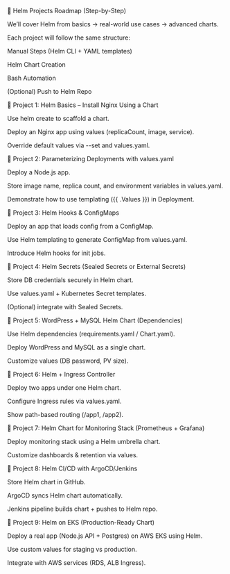 📘 Helm Projects Roadmap (Step-by-Step)

We’ll cover Helm from basics → real-world use cases → advanced charts.

Each project will follow the same structure:

Manual Steps (Helm CLI + YAML templates)

Helm Chart Creation

Bash Automation

(Optional) Push to Helm Repo

🔹 Project 1: Helm Basics – Install Nginx Using a Chart

Use helm create to scaffold a chart.

Deploy an Nginx app using values (replicaCount, image, service).

Override default values via --set and values.yaml.

🔹 Project 2: Parameterizing Deployments with values.yaml

Deploy a Node.js app.

Store image name, replica count, and environment variables in values.yaml.

Demonstrate how to use templating ({{ .Values }}) in Deployment.

🔹 Project 3: Helm Hooks & ConfigMaps

Deploy an app that loads config from a ConfigMap.

Use Helm templating to generate ConfigMap from values.yaml.

Introduce Helm hooks for init jobs.

🔹 Project 4: Helm Secrets (Sealed Secrets or External Secrets)

Store DB credentials securely in Helm chart.

Use values.yaml + Kubernetes Secret templates.

(Optional) integrate with Sealed Secrets.

🔹 Project 5: WordPress + MySQL Helm Chart (Dependencies)

Use Helm dependencies (requirements.yaml / Chart.yaml).

Deploy WordPress and MySQL as a single chart.

Customize values (DB password, PV size).

🔹 Project 6: Helm + Ingress Controller

Deploy two apps under one Helm chart.

Configure Ingress rules via values.yaml.

Show path-based routing (/app1, /app2).

🔹 Project 7: Helm Chart for Monitoring Stack (Prometheus + Grafana)

Deploy monitoring stack using a Helm umbrella chart.

Customize dashboards & retention via values.

🔹 Project 8: Helm CI/CD with ArgoCD/Jenkins

Store Helm chart in GitHub.

ArgoCD syncs Helm chart automatically.

Jenkins pipeline builds chart + pushes to Helm repo.

🔹 Project 9: Helm on EKS (Production-Ready Chart)

Deploy a real app (Node.js API + Postgres) on AWS EKS using Helm.

Use custom values for staging vs production.

Integrate with AWS services (RDS, ALB Ingress).
